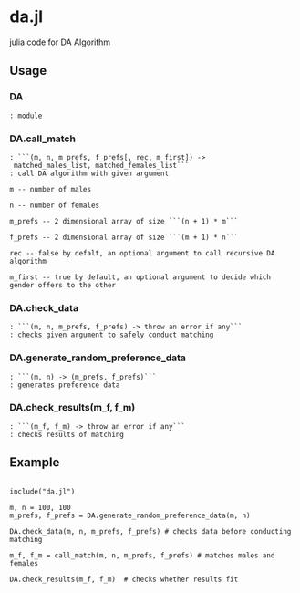 # da.jl
julia code for DA Algorithm

## Usage

### DA
    : module

### DA.call_match

    : ```(m, n, m_prefs, f_prefs[, rec, m_first]) ->
     matched_males_list, matched_females_list```
    : call DA algorithm with given argument

    m -- number of males

    n -- number of females

    m_prefs -- 2 dimensional array of size ```(n + 1) * m```

    f_prefs -- 2 dimensional array of size ```(m + 1) * n```

    rec -- false by defalt, an optional argument to call recursive DA algorithm

    m_first -- true by default, an optional argument to decide which gender offers to the other

### DA.check_data
    : ```(m, n, m_prefs, f_prefs) -> throw an error if any```
    : checks given argument to safely conduct matching

### DA.generate_random_preference_data
    : ```(m, n) -> (m_prefs, f_prefs)```
    : generates preference data

### DA.check_results(m_f, f_m)
    : ```(m_f, f_m) -> throw an error if any```
    : checks results of matching

## Example

```

include("da.jl")

m, n = 100, 100
m_prefs, f_prefs = DA.generate_random_preference_data(m, n)

DA.check_data(m, n, m_prefs, f_prefs) # checks data before conducting matching

m_f, f_m = call_match(m, n, m_prefs, f_prefs) # matches males and females

DA.check_results(m_f, f_m)  # checks whether results fit

```
